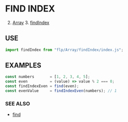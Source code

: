 # FIND INDEX
2. [Array](../README.md)
    3. [findIndex](./README.md)

## USE

```javascript
import findIndex from "flp/Array/findIndex/index.js";
```

## EXAMPLES

```javascript
const numbers       = [1, 2, 3, 4, 5];
const even          = (value) => value % 2 === 0;
const findIndexEven = find(even);
const evenValue     = findIndexEven(numbers); // 1
```

### SEE ALSO

- [find](../find/README.md)
